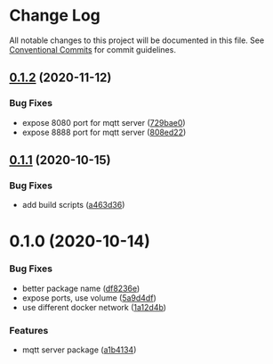 # Change Log

All notable changes to this project will be documented in this file.
See [Conventional Commits](https://conventionalcommits.org) for commit guidelines.

## [0.1.2](https://github.com/mariusz-kabala/homeAutomation/compare/@home/mqtt-server@0.1.1...@home/mqtt-server@0.1.2) (2020-11-12)


### Bug Fixes

* expose 8080 port for mqtt server ([729bae0](https://github.com/mariusz-kabala/homeAutomation/commit/729bae0df90784776776fedbb9d23e808b4eefd6))
* expose 8888 port for mqtt server ([808ed22](https://github.com/mariusz-kabala/homeAutomation/commit/808ed228741990261bb03646dc3abb5b3e8f5c0e))





## [0.1.1](https://github.com/mariusz-kabala/homeAutomation/compare/@home/mqtt-server@0.1.0...@home/mqtt-server@0.1.1) (2020-10-15)


### Bug Fixes

* add build scripts ([a463d36](https://github.com/mariusz-kabala/homeAutomation/commit/a463d36fdffb472db82442ba536a69b27164660c))





# 0.1.0 (2020-10-14)


### Bug Fixes

* better package name ([df8236e](https://github.com/mariusz-kabala/homeAutomation/commit/df8236ef53ebcb3c4f1aa1b6b41d6e51f3ea812d))
* expose ports, use volume ([5a9d4df](https://github.com/mariusz-kabala/homeAutomation/commit/5a9d4dfd75bc3dc6ee1e23b8700532455269934d))
* use different docker network ([1a12d4b](https://github.com/mariusz-kabala/homeAutomation/commit/1a12d4b042117a956ea139ae2e4cc873b8a7c44e))


### Features

* mqtt server package ([a1b4134](https://github.com/mariusz-kabala/homeAutomation/commit/a1b413452361f1a7c7ab6ddada2a225f7b2aba1f))
